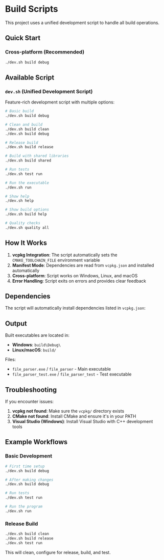 # Build Scripts

This project uses a unified development script to handle all build operations.

## Quick Start

### Cross-platform (Recommended)
```bash
./dev.sh build debug
```

## Available Script

### `dev.sh` (Unified Development Script)
Feature-rich development script with multiple options:

```bash
# Basic build
./dev.sh build debug

# Clean and build
./dev.sh build clean
./dev.sh build debug

# Release build
./dev.sh build release

# Build with shared libraries
./dev.sh build shared

# Run tests
./dev.sh test run

# Run the executable
./dev.sh run

# Show help
./dev.sh help

# Show build options
./dev.sh build help

# Quality checks
./dev.sh quality all
```

## How It Works

1. **vcpkg Integration**: The script automatically sets the `CMAKE_TOOLCHAIN_FILE` environment variable
2. **Manifest Mode**: Dependencies are read from `vcpkg.json` and installed automatically
3. **Cross-platform**: Script works on Windows, Linux, and macOS
4. **Error Handling**: Script exits on errors and provides clear feedback

## Dependencies

The script will automatically install dependencies listed in `vcpkg.json`:

## Output

Built executables are located in:
- **Windows**: `build\Debug\`
- **Linux/macOS**: `build/`

Files:
- `file_parser.exe` / `file_parser` - Main executable
- `file_parser_test.exe` / `file_parser_test` - Test executable

## Troubleshooting

If you encounter issues:

1. **vcpkg not found**: Make sure the `vcpkg/` directory exists
2. **CMake not found**: Install CMake and ensure it's in your PATH
3. **Visual Studio (Windows)**: Install Visual Studio with C++ development tools

## Example Workflows

### Basic Development
```bash
# First time setup
./dev.sh build debug

# After making changes
./dev.sh build debug

# Run tests
./dev.sh test run

# Run the program
./dev.sh run
```

### Release Build
```bash
./dev.sh build clean
./dev.sh build release
./dev.sh test run
```

This will clean, configure for release, build, and test.
